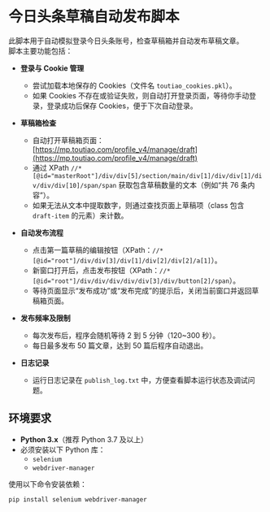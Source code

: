 # 今日头条草稿自动发布脚本

此脚本用于自动模拟登录今日头条账号，检查草稿箱并自动发布草稿文章。  
脚本主要功能包括：

- **登录与 Cookie 管理**  
  - 尝试加载本地保存的 Cookies（文件名 `toutiao_cookies.pkl`）。  
  - 如果 Cookies 不存在或验证失败，则自动打开登录页面，等待你手动登录，登录成功后保存 Cookies，便于下次自动登录。

- **草稿箱检查**  
  - 自动打开草稿箱页面： [https://mp.toutiao.com/profile_v4/manage/draft](https://mp.toutiao.com/profile_v4/manage/draft)  
  - 通过 XPath `//*[@id="masterRoot"]/div/div[5]/section/main/div[1]/div/div[1]/div/div/div[10]/span/span` 获取包含草稿数量的文本（例如“共 76 条内容”）。  
  - 如果无法从文本中提取数字，则通过查找页面上草稿项（class 包含 `draft-item` 的元素）来计数。

- **自动发布流程**  
  - 点击第一篇草稿的编辑按钮（XPath：`//*[@id="root"]/div/div[3]/div[1]/div[2]/div[2]/a[1]`）。  
  - 新窗口打开后，点击发布按钮（XPath：`//*[@id="root"]/div/div/div/div/div[3]/div/button[2]/span`）。  
  - 等待页面显示“发布成功”或“发布完成”的提示后，关闭当前窗口并返回草稿箱页面。

- **发布频率及限制**  
  - 每次发布后，程序会随机等待 2 到 5 分钟（120~300 秒）。  
  - 每日最多发布 50 篇文章，达到 50 篇后程序自动退出。

- **日志记录**  
  - 运行日志记录在 `publish_log.txt` 中，方便查看脚本运行状态及调试问题。

## 环境要求

- **Python 3.x**（推荐 Python 3.7 及以上）
- 必须安装以下 Python 库：
  - `selenium`
  - `webdriver-manager`

使用以下命令安装依赖：
```bash
pip install selenium webdriver-manager



